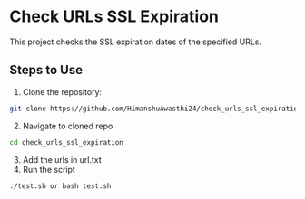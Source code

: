 # Check URLs SSL Expiration

This project checks the SSL expiration dates of the specified URLs.

## Steps to Use

1. Clone the repository:
 ```bash
 git clone https://github.com/HimanshuAwasthi24/check_urls_ssl_expiration.git
 ```
2. Navigate to cloned repo
 ```bash
 cd check_urls_ssl_expiration
 ```
3. Add the urls in url.txt
4. Run the script
 ```bash
 ./test.sh or bash test.sh
 ``` 
